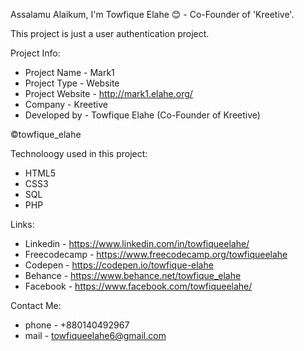 Assalamu Alaikum, I'm Towfique Elahe 😊 - Co-Founder of 'Kreetive'.

This project is just a user authentication project.

Project Info:
  - Project Name - Mark1
  - Project Type - Website
  - Project Website - http://mark1.elahe.org/
  - Company - Kreetive
  - Developed by - Towfique Elahe (Co-Founder of Kreetive)

©️towfique_elahe

Technoloogy used in this project:
  - HTML5
  - CSS3
  - SQL
  - PHP

Links:
  - Linkedin - https://www.linkedin.com/in/towfiqueelahe/
  - Freecodecamp  - https://www.freecodecamp.org/towfiqueelahe
  - Codepen - https://codepen.io/towfique-elahe
  - Behance - https://www.behance.net/towfique_elahe
  - Facebook - https://www.facebook.com/towfiqueelahe/

Contact Me:
  - phone - +880140492967
  - mail - towfiqueelahe6@gmail.com


